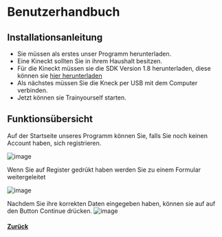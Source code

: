 # Benutzerhandbuch

## Installationsanleitung 

* Sie müssen als erstes unser Programm herunterladen. 
* Eine Kineckt sollten Sie in ihrem Haushalt besitzen.
* Für die Kineckt müssen sie die SDK Version 1.8 herunterladen, diese können sie [hier herunterladen](https://www.microsoft.com/en-us/download/details.aspx?id=40278)
* Als nächstes müssen Sie die Kneck per USB mit dem Computer verbinden. 
* Jetzt können sie Trainyourself starten.
## Funktionsübersicht

Auf der Startseite unseres Programm können Sie, falls Sie noch keinen Account haben, sich registrieren. 

![image](https://cloud.githubusercontent.com/assets/25527030/26146548/d8bab0e8-3af0-11e7-9091-1fe96ae0b312.png)

Wenn Sie auf Register gedrükt haben werden Sie zu einem Formular weitergeleitet 

![image](https://cloud.githubusercontent.com/assets/25527030/26146832/dae6692e-3af1-11e7-9b5b-1f5bf25a48c5.png)

Nachdem Sie ihre korrekten Daten eingegeben haben, können sie auf auf den Button Continue drücken. 
![image](https://cloud.githubusercontent.com/assets/25527030/26146922/21b22fd2-3af2-11e7-930f-458f97566bf2.png)


  #### [Zurück](../README.md)
